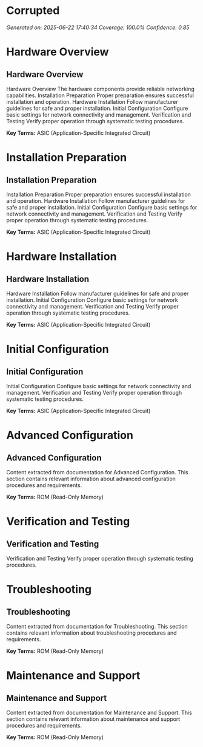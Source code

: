 # Corrupted

*Generated on: 2025-06-22 17:40:34*
*Coverage: 100.0%*
*Confidence: 0.85*

# Hardware Overview

## Hardware Overview

Hardware Overview
The hardware components provide reliable networking capabilities.
Installation Preparation
Proper preparation ensures successful installation and operation.
Hardware Installation
Follow manufacturer guidelines for safe and proper installation.
Initial Configuration
Configure basic settings for network connectivity and management.
Verification and Testing
Verify proper operation through systematic testing procedures.

**Key Terms:** ASIC (Application-Specific Integrated Circuit)



# Installation Preparation

## Installation Preparation

Installation Preparation
Proper preparation ensures successful installation and operation.
Hardware Installation
Follow manufacturer guidelines for safe and proper installation.
Initial Configuration
Configure basic settings for network connectivity and management.
Verification and Testing
Verify proper operation through systematic testing procedures.

**Key Terms:** ASIC (Application-Specific Integrated Circuit)



# Hardware Installation

## Hardware Installation

Hardware Installation
Follow manufacturer guidelines for safe and proper installation.
Initial Configuration
Configure basic settings for network connectivity and management.
Verification and Testing
Verify proper operation through systematic testing procedures.

**Key Terms:** ASIC (Application-Specific Integrated Circuit)



# Initial Configuration

## Initial Configuration

Initial Configuration
Configure basic settings for network connectivity and management.
Verification and Testing
Verify proper operation through systematic testing procedures.

**Key Terms:** ASIC (Application-Specific Integrated Circuit)



# Advanced Configuration

## Advanced Configuration

Content extracted from documentation for Advanced Configuration. This section contains relevant information about advanced configuration procedures and requirements.

**Key Terms:** ROM (Read-Only Memory)



# Verification and Testing

## Verification and Testing

Verification and Testing
Verify proper operation through systematic testing procedures.


# Troubleshooting

## Troubleshooting

Content extracted from documentation for Troubleshooting. This section contains relevant information about troubleshooting procedures and requirements.

**Key Terms:** ROM (Read-Only Memory)



# Maintenance and Support

## Maintenance and Support

Content extracted from documentation for Maintenance and Support. This section contains relevant information about maintenance and support procedures and requirements.

**Key Terms:** ROM (Read-Only Memory)


